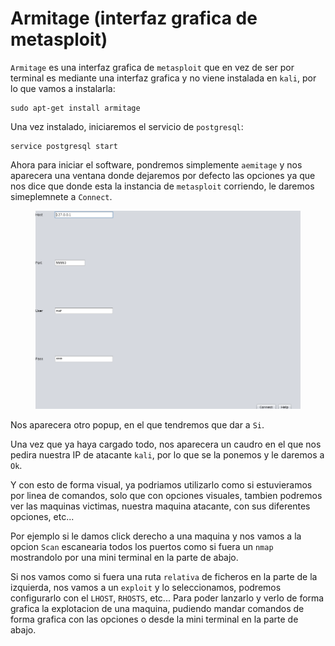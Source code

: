 # Armitage (interfaz grafica de metasploit)

`Armitage` es una interfaz grafica de `metasploit` que en vez de ser por terminal es mediante una interfaz grafica y no viene instalada en `kali`, por lo que vamos a instalarla:

```shell
sudo apt-get install armitage
```

Una vez instalado, iniciaremos el servicio de `postgresql`:

```shell
service postgresql start
```

Ahora para iniciar el software, pondremos simplemente `aemitage` y nos aparecera una ventana donde dejaremos por defecto las opciones ya que nos dice que donde esta la instancia de `metasploit` corriendo, le daremos simeplemnete a `Connect`.

<figure><img src="../../../.gitbook/assets/image (49).png" alt=""><figcaption></figcaption></figure>

Nos aparecera otro popup, en el que tendremos que dar a `Si`.

Una vez que ya haya cargado todo, nos aparecera un caudro en el que nos pedira nuestra IP de atacante `kali`, por lo que se la ponemos y le daremos a `Ok`.

Y con esto de forma visual, ya podriamos utilizarlo como si estuvieramos por linea de comandos, solo que con opciones visuales, tambien podremos ver las maquinas victimas, nuestra maquina atacante, con sus diferentes opciones, etc...

Por ejemplo si le damos click derecho a una maquina y nos vamos a la opcion `Scan` escanearia todos los puertos como si fuera un `nmap` mostrandolo por una mini terminal en la parte de abajo.

Si nos vamos como si fuera una ruta `relativa` de ficheros en la parte de la izquierda, nos vamos a un `exploit` y lo seleccionamos, podremos configurarlo con el `LHOST`, `RHOSTS`, etc... Para poder lanzarlo y verlo de forma grafica la explotacion de una maquina, pudiendo mandar comandos de forma grafica con las opciones o desde la mini terminal en la parte de abajo.
